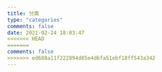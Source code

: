 ```yaml
---
title: 分类
type: "categories"
comments: false
date: 2021-02-24 18:03:47
<<<<<<< HEAD
=======
comments: false
>>>>>>> ed688a11f222894d85e4d6fa51ebf18ff543a342
---
```

